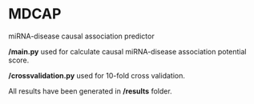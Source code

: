 # MDCAP
miRNA-disease causal association predictor

<b>/main.py</b> used for calculate causal miRNA-disease association potential score.


<b>/crossvalidation.py</b> used for 10-fold cross validation.



All results have been generated in <b>/results</b> folder.
